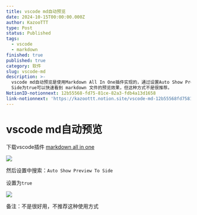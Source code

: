 ```yaml
---
title: vscode md自动预览
date: 2024-10-15T00:00:00.000Z
author: KazooTTT
type: Post
status: Published
tags:
  - vscode
  - markdown
finished: true
published: true
category: 软件
slug: vscode-md
description: >-
  vscode md自动预览是使用Markdown All In One插件实现的，通过设置Auto Show Preview To
  Side为true可以快速看到 markdown 文件的预览效果，但这种方式不是很推荐。
NotionID-notionnext: 12b55568-fd75-81ce-82a3-fdb4a13d1658
link-notionnext: 'https://kazoottt.notion.site/vscode-md-12b55568fd7581ce82a3fdb4a13d1658'
---
```


# vscode md自动预览

下载vscode插件 [markdown all in one](https://marketplace.visualstudio.com/items?itemName=yzhang.markdown-all-in-one)

![](https://pictures.kazoottt.top/2024/10/20241008-06de87aaa5f12185ae5cd1f212fb2b11.png)

然后设置中搜索：`Auto Show Preview To Side`

设置为`true`

![](https://pictures.kazoottt.top/2024/10/20241008-dbe9d4f67feca3cfebb635c2a555eb84.png)

备注：不是很好用，不推荐这种使用方式
